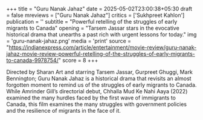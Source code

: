 +++
title = "Guru Nanak Jahaz"
date = 2025-05-02T23:00:38+05:30
draft = false
mreviews = ["Guru Nanak Jahaz"]
critics = ['Sukhpreet Kahlon']
publication = ''
subtitle = "Powerful retelling of the struggles of early migrants to Canada"
opening = "Tarsem Jassar stars in the evocative historical drama that unearths a past rich with urgent lessons for today."
img = 'guru-nanak-jahaz.png'
media = 'print'
source = "https://indianexpress.com/article/entertainment/movie-review/guru-nanak-jahaz-movie-review-powerful-retelling-of-the-struggles-of-early-migrants-to-canada-9978754/"
score = 8
+++

Directed by Sharan Art and starring Tarsem Jassar, Gurpreet Ghuggi, Mark Bennington; Guru Nanak Jahaz is a historical drama that revisits an almost forgotten moment to remind us of the struggles of early migrants to Canada. While Amrinder Gill’s directorial debut, Chhalla Mud Ke Nahi Aaya (2022) examined the many hurdles faced by the first wave of immigrants to Canada, this film examines the many struggles with government policies and the resilience of migrants in the face of it.

